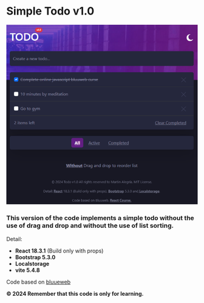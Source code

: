 # Simple Todo v1.0 

![Preview](./public/preview-image.png)

### This version of the code implements a simple todo without the use of drag and drop and without the use of list sorting.

Detail: 
- **React 18.3.1** (Build only with props)
- **Bootstrap 5.3.0**
- **Localstorage**
- **vite 5.4.8**

Code based on [bluueweb](https://bluuweb.dev/)

**© 2024 Remember that this code is only for learning.**
